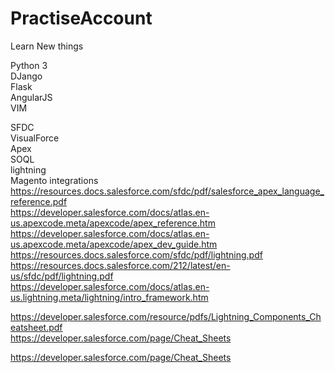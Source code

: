 # PractiseAccount
Learn New things

Python 3<br>
DJango<br>
Flask<br>
AngularJS<br>
VIM<br>

SFDC<br>
	VisualForce<br>
	Apex<br>
	SOQL<br>
	lightning<br>
	Magento integrations<br>
https://resources.docs.salesforce.com/sfdc/pdf/salesforce_apex_language_reference.pdf <br>
https://developer.salesforce.com/docs/atlas.en-us.apexcode.meta/apexcode/apex_reference.htm<br>
https://developer.salesforce.com/docs/atlas.en-us.apexcode.meta/apexcode/apex_dev_guide.htm<br>
https://resources.docs.salesforce.com/sfdc/pdf/lightning.pdf <br>
https://resources.docs.salesforce.com/212/latest/en-us/sfdc/pdf/lightning.pdf<br>
https://developer.salesforce.com/docs/atlas.en-us.lightning.meta/lightning/intro_framework.htm <br>

https://developer.salesforce.com/resource/pdfs/Lightning_Components_Cheatsheet.pdf <br>
https://developer.salesforce.com/page/Cheat_Sheets <br>

https://developer.salesforce.com/page/Cheat_Sheets
